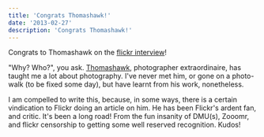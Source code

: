 ```yaml
---
title: 'Congrats Thomashawk!'
date: '2013-02-27'
description: 'Congrats Thomashawk!'
---
```


Congrats to Thomashawk on the [flickr interview][0]!

"Why? Who?", you ask. [Thomashawk][1], photographer extraordinaire, has taught me a lot about photography. I've never met him, or gone on a photo-walk (to be fixed some day), but have learnt from his work, nonetheless.

I am compelled to write this, because, in some ways, there is a certain vindication to Flickr doing an article on him. He has been Flickr's ardent fan, and critic. It's been a long road! From the fun insanity of DMU(s), Zooomr, and flickr censorship to getting some well reserved recognition. Kudos!


[0]: http://blog.flickr.net/2013/02/22/thomas-hawk-im-trying-to-capture-1-million-photos-before-i-die/
[1]: http://thomashawk.com